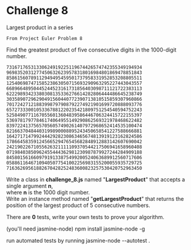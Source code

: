 Challenge 8
===========

Largest product in a series

    From Project Euler Problem 8


Find the greatest product of five consecutive digits in the 1000-digit number.

    73167176531330624919225119674426574742355349194934
    96983520312774506326239578318016984801869478851843
    85861560789112949495459501737958331952853208805511
    12540698747158523863050715693290963295227443043557
    66896648950445244523161731856403098711121722383113
    62229893423380308135336276614282806444486645238749
    30358907296290491560440772390713810515859307960866
    70172427121883998797908792274921901699720888093776
    65727333001053367881220235421809751254540594752243
    52584907711670556013604839586446706324415722155397
    53697817977846174064955149290862569321978468622482
    83972241375657056057490261407972968652414535100474
    82166370484403199890008895243450658541227588666881
    16427171479924442928230863465674813919123162824586
    17866458359124566529476545682848912883142607690042
    24219022671055626321111109370544217506941658960408
    07198403850962455444362981230987879927244284909188
    84580156166097919133875499200524063689912560717606
    05886116467109405077541002256983155200055935729725
    71636269561882670428252483600823257530420752963450


Write a class in **challenge_8.js** named "**LargestProduct**" that accepts a single argument **n**,  
where **n** is the 1000 digit number.  
Write an instance method named "**getLargestProduct**" that returns the position of the largest product of 5 consecutive numbers.

There are **0** tests, write your own tests to prove your algorithm.


(you'll need jasmine-node)
    npm install jasmine-node -g

run automated tests by running
    jasmine-node --autotest .